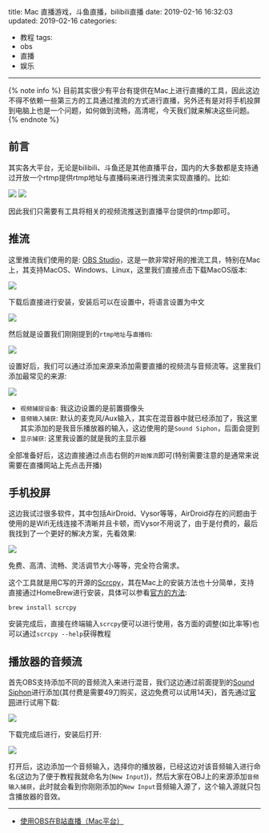 title: Mac 直播游戏，斗鱼直播，bilibili直播
date: 2019-02-16 16:32:03
updated: 2019-02-16
categories:
- 教程
tags:
- obs
- 直播
- 娱乐

---

{% note info %} 目前其实很少有平台有提供在Mac上进行直播的工具，因此这边不得不依赖一些第三方的工具通过推流的方式进行直播，另外还有是对将手机投屏到电脑上也是一个问题，如何做到流畅，高清呢，今天我们就来解决这些问题。{% endnote %}

<!-- more -->

## 前言

其实各大平台，无论是bilibili、斗鱼还是其他直播平台，国内的大多数都是支持通过开放一个rtmp提供rtmp地址与直播码来进行推流来实现直播的。比如:

![](/img/live-guideline-1.png)
![](/img/live-guideline-2.png)

因此我们只需要有工具将相关的视频流推送到直播平台提供的rtmp即可。

## 推流

这里推流我们使用的是: [OBS Studio](https://obsproject.com/)，这是一款非常好用的推流工具，特别在Mac上，其支持MacOS、Windows、Linux，这里我们直接点击下载MacOS版本:

![](/img/live-guideline-3.png)

下载后直接进行安装，安装后可以在设置中，将语言设置为中文

![](/img/live-guideline-4.png)

然后就是设置我们刚刚提到的`rtmp地址`与`直播码`:

![](/img/live-guideline-5.png)

设置好后，我们可以通过添加来源来添加需要直播的视频流与音频流等。这里我们添加最常见的来源:

![](/img/live-guideline-6.png)

- `视频捕捉设备`: 我这边设置的是前置摄像头
- `音频输入捕获`: 默认的麦克风/Aux输入，其实在混音器中就已经添加了，我这里其实添加的是我音乐播放器的输入，这边使用的是`Sound Siphon`，后面会提到
- `显示捕获`: 这里我设置的就是我的主显示器

全部准备好后，这边直接通过点击右侧的`开始推流`即可(特别需要注意的是通常来说需要在直播网站上先点击开播)

## 手机投屏

这边我试过很多软件，其中包括AirDroid、Vysor等等，AirDroid存在的问题由于使用的是Wifi无线连接不清晰并且卡顿，而Vysor不用说了，由于是付费的，最后我找到了一个更好的解决方案，先看效果:

![](/img/live-guideline-7.png)

免费、高清、流畅、灵活调节大小等等，完全符合需求。

这个工具就是用C写的开源的[Scrcpy](https://github.com/Genymobile/scrcpy)，其在Mac上的安装方法也十分简单，支持直接通过HomeBrew进行安装，具体可以参看[官方的方法](https://github.com/Genymobile/scrcpy#mac-os):

```
brew install scrcpy
```

安装完成后，直接在终端输入`scrcpy`便可以进行使用，各方面的调整(如比率等)也可以通过`scrcpy --help`获得教程


## 播放器的音频流

首先OBS支持添加不同的音频流入来进行混音，我们这边通过前面提到的[Sound Siphon](https://staticz.com/soundsiphon/)进行添加(其付费是需要49刀购买，这边免费可以试用14天)，首先通过[官网](https://staticz.com/soundsiphon/)进行试用下载:

![](/img/live-guideline-8.png)

下载完成后进行，安装后打开:

![](/img/live-guideline-9.png)

 打开后，这边添加一个音频输入，选择你的播放器，已经这边对该音频输入进行命名(这边为了便于教程我就命名为(`New Input`))，然后大家在OBJ上的来源添加`音频输入捕获`，此时就会看到你刚刚添加的`New Input`音频输入源了，这个输入源就只包含播放器的音效。

---

- [使用OBS在B站直播（Mac平台）](http://augix.me/archives/5018)
